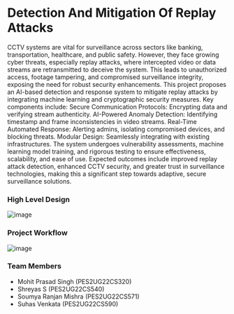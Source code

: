 # Detection And Mitigation Of Replay Attacks
CCTV systems are vital for surveillance across sectors like banking, transportation, healthcare, and public safety. However, they face growing cyber threats, especially replay attacks, where intercepted video or data streams are retransmitted to deceive the system. This leads to unauthorized access, footage tampering, and compromised surveillance integrity, exposing the need for robust security enhancements. This project proposes an AI-based detection and response system to mitigate replay attacks by integrating machine learning and cryptographic security measures. Key components include: 
Secure Communication Protocols: Encrypting data and verifying stream authenticity. 
AI-Powered Anomaly Detection: Identifying timestamp and frame inconsistencies in video streams.
Real-Time Automated Response: Alerting admins, isolating compromised devices, and blocking threats.
Modular Design: Seamlessly integrating with existing infrastructures. The system undergoes vulnerability assessments, machine learning model training, and rigorous testing to ensure effectiveness, scalability, and ease of use. Expected outcomes include improved replay attack detection, enhanced CCTV security, and greater trust in surveillance technologies, making this a significant step towards adaptive, secure surveillance solutions.

### High Level Design
![image](https://github.com/user-attachments/assets/e5879d69-a0e1-467d-b2f2-ecf7c79e3f6c)


### Project Workflow
![image](https://github.com/user-attachments/assets/a3faf2f2-49f0-4e64-b0f6-70d5ea7a5808)



### Team Members
- Mohit Prasad Singh (PES2UG22CS320)
- Shreyas S (PES2UG22CS540)
- Soumya Ranjan Mishra (PES2UG22CS571)
- Suhas Venkata (PES2UG22CS590)
